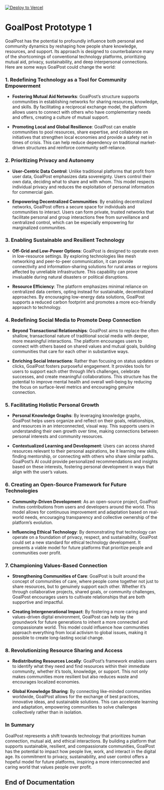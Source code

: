 [![Deploy to Vercel](https://vercel.com/button)](https://vercel.com/import/project?template=https://github.com/rdamashek/GoalPost)

# GoalPost Prototype 1

GoalPost has the potential to profoundly influence both personal and community dynamics by reshaping how people share knowledge, resources, and support. Its approach is designed to counterbalance many of the shortcomings of conventional technology platforms, prioritizing mutual aid, privacy, sustainability, and deep interpersonal connections. Here are some ways GoalPost could change the world:

### 1. **Redefining Technology as a Tool for Community Empowerment**

- **Fostering Mutual Aid Networks**: GoalPost’s structure supports communities in establishing networks for sharing resources, knowledge, and skills. By facilitating a reciprocal exchange model, the platform allows users to connect with others who have complementary needs and offers, creating a culture of mutual support.

- **Promoting Local and Global Resilience**: GoalPost can enable communities to pool resources, share expertise, and collaborate on initiatives that strengthen local economies and provide a safety net in times of crisis. This can help reduce dependency on traditional market-driven structures and reinforce community self-reliance.

### 2. **Prioritizing Privacy and Autonomy**

- **User-Centric Data Control**: Unlike traditional platforms that profit from user data, GoalPost emphasizes data sovereignty. Users control their own data, deciding what to share and with whom. This model respects individual privacy and reduces the exploitation of personal information for commercial gain.

- **Empowering Decentralized Communities**: By enabling decentralized networks, GoalPost offers a secure space for individuals and communities to interact. Users can form private, trusted networks that facilitate personal and group interactions free from surveillance and centralized control, which can be especially empowering for marginalized communities.

### 3. **Enabling Sustainable and Resilient Technology**

- **Off-Grid and Low-Power Options**: GoalPost is designed to operate even in low-resource settings. By exploring technologies like mesh networking and peer-to-peer communication, it can provide connectivity and information-sharing solutions for rural areas or regions affected by unreliable infrastructure. This capability can prove invaluable during natural disasters or political disruptions.

- **Resource Efficiency**: The platform emphasizes minimal reliance on centralized data centers, opting instead for sustainable, decentralized approaches. By encouraging low-energy data solutions, GoalPost supports a reduced carbon footprint and promotes a more eco-friendly approach to technology.

### 4. **Redefining Social Media to Promote Deep Connection**

- **Beyond Transactional Relationships**: GoalPost aims to replace the often shallow, transactional nature of traditional social media with deeper, more meaningful interactions. The platform encourages users to connect with others based on shared values and mutual goals, building communities that care for each other in substantive ways.

- **Enriching Social Interactions**: Rather than focusing on status updates or clicks, GoalPost fosters purposeful engagement. It provides tools for users to support each other through life’s challenges, celebrate successes, and create meaningful collaborations. This structure has the potential to improve mental health and overall well-being by reducing the focus on surface-level metrics and encouraging genuine connection.

### 5. **Facilitating Holistic Personal Growth**

- **Personal Knowledge Graphs**: By leveraging knowledge graphs, GoalPost helps users organize and reflect on their goals, relationships, and resources in an interconnected, visual way. This supports users in understanding their own growth over time, making connections between personal interests and community resources.

- **Contextualized Learning and Development**: Users can access shared resources relevant to their personal aspirations, be it learning new skills, finding mentorship, or connecting with others who share similar paths. GoalPost’s AI could provide personalized recommendations and insights based on these interests, fostering personal development in ways that align with the user’s values.

### 6. **Creating an Open-Source Framework for Future Technologies**

- **Community-Driven Development**: As an open-source project, GoalPost invites contributions from users and developers around the world. This model allows for continuous improvement and adaptation based on real-world needs, encouraging transparency and collective ownership of the platform’s evolution.

- **Influencing Ethical Technology**: By demonstrating that technology can operate on a foundation of privacy, respect, and sustainability, GoalPost could set a new standard for ethical technology development. It presents a viable model for future platforms that prioritize people and communities over profit.

### 7. **Championing Values-Based Connection**

- **Strengthening Communities of Care**: GoalPost is built around the concept of communities of care, where people come together not just to share resources, but to genuinely support each other. Whether it’s through collaborative projects, shared goals, or community challenges, GoalPost encourages users to cultivate relationships that are both supportive and impactful.

- **Creating Intergenerational Impact**: By fostering a more caring and values-driven digital environment, GoalPost can help lay the groundwork for future generations to inherit a more connected and compassionate world. This model could influence how communities approach everything from local activism to global issues, making it possible to create long-lasting social change.

### 8. **Revolutionizing Resource Sharing and Access**

- **Redistributing Resources Locally**: GoalPost’s framework enables users to identify what they need and find resources within their immediate community, whether it’s tools, knowledge, or support. This not only makes communities more resilient but also reduces waste and encourages localized economies.

- **Global Knowledge Sharing**: By connecting like-minded communities worldwide, GoalPost allows for the exchange of best practices, innovative ideas, and sustainable solutions. This can accelerate learning and adaptation, empowering communities to solve challenges collectively rather than in isolation.

### In Summary
GoalPost represents a shift towards technology that prioritizes human connection, mutual aid, and ethical interactions. By building a platform that supports sustainable, resilient, and compassionate communities, GoalPost has the potential to impact how people live, work, and interact in the digital age. Its commitment to privacy, sustainability, and user control offers a hopeful model for future platforms, inspiring a more interconnected and caring world that values people over profit.

## End of Documentation